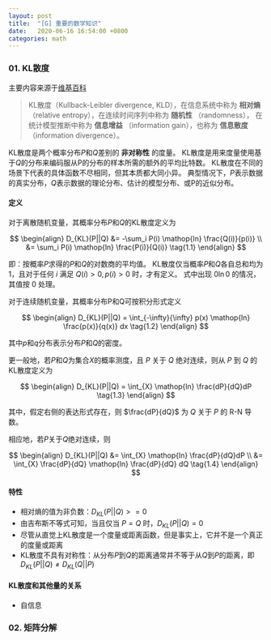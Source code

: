 ```yaml
---
layout: post
title:  "[G] 重要的数学知识"
date:   2020-06-16 16:54:00 +0800
categories: math
---
```


### 01. KL散度
主要内容来源于[维基百科](https://zh.wikipedia.org/wiki/%E7%9B%B8%E5%AF%B9%E7%86%B5)

> KL散度（Kullback-Leibler divergence, KLD），在信息系统中称为 **相对熵** （relative entropy），在连续时间序列中称为 **随机性** （randomness），
> 在统计模型推断中称为 **信息增益** （information gain），也称为 **信息散度**（information divergence）。

KL散度是两个概率分布$P$和$Q$差别的 **非对称性** 的度量。
KL散度是用来度量使用基于$Q$的分布来编码服从P的分布的样本所需的额外的平均比特数。
KL散度在不同的场景下代表的具体函数不尽相同，但其本质都大同小异。
典型情况下，$P$表示数据的真实分布，$Q$表示数据的理论分布、估计的模型分布、或P的近似分布。

#### 定义
对于离散随机变量，其概率分布$P$和$Q$的KL散度定义为

$$
\begin{align}
D_{KL}(P||Q) &= -\sum_i P(i) \mathop{ln} \frac{Q(i)}{p(i)} \\
&= \sum_i P(i) \mathop{ln} \frac{P(i)}{Q(i)} \tag{1.1}
\end{align}
$$

即：按概率$P$求得的$P$和$Q$的对数商的平均值。
KL散度仅当概率$P$和$Q$各自总和均为1，且对于任何 $i$ 满足 $Q(i) > 0, p(i) > 0$ 时，才有定义。
式中出现 $0 \mathop{ln} 0$ 的情况，其值按 $0$ 处理。

对于连续随机变量，其概率分布P和Q可按积分形式定义

$$
\begin{align}
D_{KL}(P||Q) = \int_{-\infty}{\infty} p(x) \mathop{ln} \frac{p(x)}{q(x)} dx \tag{1.2}
\end{align}
$$

其中$p$和$q$分布表示分布$P$和$Q$的密度。

更一般地，若$P$和$Q$为集合$X$的概率测度，且 $P$ 关于 $Q$ 绝对连续，则从 $P$ 到 $Q$ 的KL散度定义为

$$
\begin{align}
D_{KL}(P||Q) = \int_{X} \mathop{ln} \frac{dP}{dQ}dP \tag{1.3}
\end{align}
$$

其中，假定右侧的表达形式存在，则 $\frac{dP}{dQ}$ 为 $Q$ 关于 $P$ 的 R-N 导数。

相应地，若$P$关于$Q$绝对连续，则

$$
\begin{align}
D_{KL}(P||Q) &= \int_{X} \mathop{ln} \frac{dP}{dQ}dP \\
&= \int_{X} \frac{dP}{dQ} \mathop{ln} \frac{dP}{dQ} dQ \tag{1.4}
\end{align}
$$

#### 特性
- 相对熵的值为非负数：$D_{KL}(P||Q) >= 0$
- 由吉布斯不等式可知，当且仅当 $P = Q$ 时，$D_{KL}(P||Q) = 0$
- 尽管从直觉上KL散度是一个度量或距离函数，但是事实上，它并不是一个真正的度量或距离
- KL散度不具有对称性：从分布$P$到$Q$的距离通常并不等于从$Q$到$P$的距离，即 $D_{KL}(P||Q) \neq D_{KL}(Q||P)$

#### KL散度和其他量的关系
- 自信息

### 02. 矩阵分解
















































